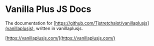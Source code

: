 # Vanilla Plus JS Docs

The documentation for [https://github.com/Tjstretchalot/vanillaplusjs](vanillaplusjs), written in
vanillaplusjs.

[https://vanillaplusjs.com/](https://vanillaplusjs.com/)
